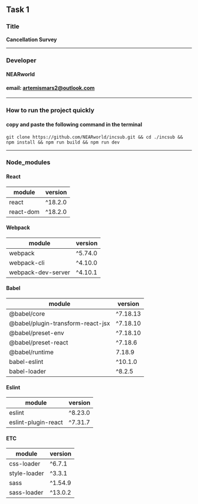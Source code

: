 ## Task 1

### Title

**Cancellation Survey**

---

### Developer

#### NEARworld

#### email: artemismars2@outlook.com

---

### How to run the project quickly

#### copy and paste the following command in the terminal

```
git clone https://github.com/NEARworld/incsub.git && cd ./incsub && npm install && npm run build && npm run dev
```

---

### Node_modules

#### React

| module    | version |
| --------- | ------- |
| react     | ^18.2.0 |
| react-dom | ^18.2.0 |

#### Webpack

| module             | version |
| ------------------ | ------- |
| webpack            | ^5.74.0 |
| webpack-cli        | ^4.10.0 |
| webpack-dev-server | ^4.10.1 |

#### Babel

| module                            | version  |
| --------------------------------- | -------- |
| @babel/core                       | ^7.18.13 |
| @babel/plugin-transform-react-jsx | ^7.18.10 |
| @babel/preset-env                 | ^7.18.10 |
| @babel/preset-react               | ^7.18.6  |
| @babel/runtime                    | 7.18.9   |
| babel-eslint                      | ^10.1.0  |
| babel-loader                      | ^8.2.5   |

#### Eslint

| module              | version |
| ------------------- | ------- |
| eslint              | ^8.23.0 |
| eslint-plugin-react | ^7.31.7 |

#### ETC

| module       | version |
| ------------ | ------- |
| css-loader   | ^6.7.1  |
| style-loader | ^3.3.1  |
| sass         | ^1.54.9 |
| sass-loader  | ^13.0.2 |
